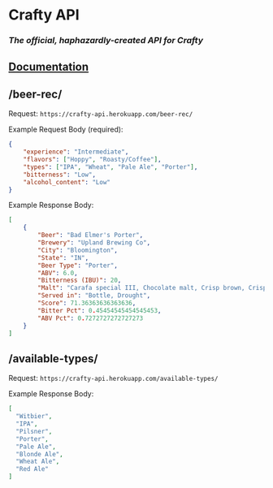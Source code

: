 # Crafty API
### _The official, haphazardly-created API for Crafty_

## [Documentation](https://crafty-api.herokuapp.com/docs)

## /beer-rec/
Request: `https://crafty-api.herokuapp.com/beer-rec/`

Example Request Body (required):
```json
{
    "experience": "Intermediate",
    "flavors": ["Hoppy", "Roasty/Coffee"],
    "types": ["IPA", "Wheat", "Pale Ale", "Porter"],
    "bitterness": "Low",
    "alcohol_content": "Low"
}
```

Example Response Body:
```json
[
    {
        "Beer": "Bad Elmer's Porter",
        "Brewery": "Upland Brewing Co",
        "City": "Bloomington",
        "State": "IN",
        "Beer Type": "Porter",
        "ABV": 6.0,
        "Bitterness (IBU)": 20,
        "Malt": "Carafa special III, Chocolate malt, Crisp brown, Crisp dark crystal, Munich 20L, Pale wheat",
        "Served in": "Bottle, Drought",
        "Score": 71.36363636363636,
        "Bitter Pct": 0.45454545454545453,
        "ABV Pct": 0.7272727272727273
    }
]
```

## /available-types/
Request: `https://crafty-api.herokuapp.com/available-types/`

Example Response Body:
```json
[
  "Witbier",
  "IPA",
  "Pilsner",
  "Porter",
  "Pale Ale",
  "Blonde Ale",
  "Wheat Ale",
  "Red Ale"
]
```